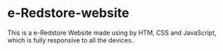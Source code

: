# e-Redstore-website
This is a e-Redstore Website made using by HTM, CSS and JavaScript, which is fully responsive to all the devices.
